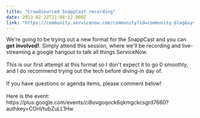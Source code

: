 ```yaml
---
title: "Crowdsourced SnappCast recording"
date: 2013-02-22T21:04:12.000Z
link: "https://community.servicenow.com/community?id=community_blog&sys_id=c29c6ee1dbd0dbc01dcaf3231f961977"
---
```

<p>We're going to be trying out a new format for the SnappCast and you can <b>get involved!</b>. Simply attend this session, where we'll be recording and live-streaming a google hangout to talk all things ServiceNow.<br /><br />This is our first attempt at this format so I don't expect it to go 0 smoothly, and I do recommend trying out the tech before diving-in day of.<br /><br />If you have questions or agenda items, please comment below!<br /><br />Here is the event:<br />https://plus.google.com/events/ci8ovgoqock6qkmgckcsgrd7660?authkey=COnVtubZuLL1Hw</p>
